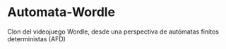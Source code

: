 # Automata-Wordle
Clon del videojuego Wordle, desde una perspectiva de autómatas finitos deterministas (AFD)
